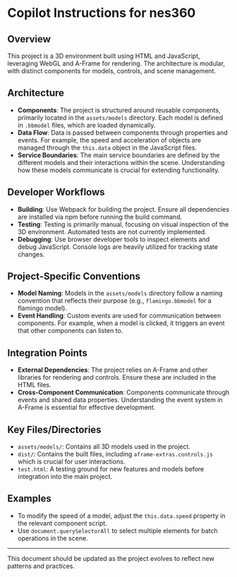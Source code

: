 # Copilot Instructions for nes360

## Overview

This project is a 3D environment built using HTML and JavaScript, leveraging WebGL and A-Frame for rendering. The architecture is modular, with distinct components for models, controls, and scene management.

## Architecture

- **Components**: The project is structured around reusable components, primarily located in the `assets/models` directory. Each model is defined in `.bbmodel` files, which are loaded dynamically.
- **Data Flow**: Data is passed between components through properties and events. For example, the speed and acceleration of objects are managed through the `this.data` object in the JavaScript files.
- **Service Boundaries**: The main service boundaries are defined by the different models and their interactions within the scene. Understanding how these models communicate is crucial for extending functionality.

## Developer Workflows

- **Building**: Use Webpack for building the project. Ensure all dependencies are installed via npm before running the build command.
- **Testing**: Testing is primarily manual, focusing on visual inspection of the 3D environment. Automated tests are not currently implemented.
- **Debugging**: Use browser developer tools to inspect elements and debug JavaScript. Console logs are heavily utilized for tracking state changes.

## Project-Specific Conventions

- **Model Naming**: Models in the `assets/models` directory follow a naming convention that reflects their purpose (e.g., `flamingo.bbmodel` for a flamingo model).
- **Event Handling**: Custom events are used for communication between components. For example, when a model is clicked, it triggers an event that other components can listen to.

## Integration Points

- **External Dependencies**: The project relies on A-Frame and other libraries for rendering and controls. Ensure these are included in the HTML files.
- **Cross-Component Communication**: Components communicate through events and shared data properties. Understanding the event system in A-Frame is essential for effective development.

## Key Files/Directories

- `assets/models/`: Contains all 3D models used in the project.
- `dist/`: Contains the built files, including `aframe-extras.controls.js` which is crucial for user interactions.
- `test.html`: A testing ground for new features and models before integration into the main project.

## Examples

- To modify the speed of a model, adjust the `this.data.speed` property in the relevant component script.
- Use `document.querySelectorAll` to select multiple elements for batch operations in the scene.

---

This document should be updated as the project evolves to reflect new patterns and practices.
